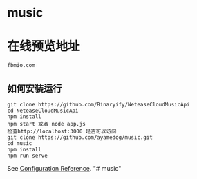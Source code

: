 # music
# 在线预览地址
```
fbmio.com
```
## 如何安装运行
```
git clone https://github.com/Binaryify/NeteaseCloudMusicApi
cd NeteaseCloudMusicApi
npm install
npm start 或者 node app.js
检查http://localhost:3000 是否可以访问
git clone https://github.com/ayamedog/music.git
cd music
npm install
npm run serve
```

See [Configuration Reference](https://cli.vuejs.org/config/).
"# music" 
